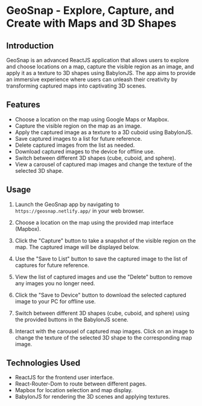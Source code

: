# GeoSnap - Explore, Capture, and Create with Maps and 3D Shapes

## Introduction

GeoSnap is an advanced ReactJS application that allows users to explore and choose locations on a map, capture the visible region as an image, and apply it as a texture to 3D shapes using BabylonJS. The app aims to provide an immersive experience where users can unleash their creativity by transforming captured maps into captivating 3D scenes.


## Features

- Choose a location on the map using Google Maps or Mapbox.
- Capture the visible region on the map as an image.
- Apply the captured image as a texture to a 3D cuboid using BabylonJS.
- Save captured images to a list for future reference.
- Delete captured images from the list as needed.
- Download captured images to the device for offline use.
- Switch between different 3D shapes (cube, cuboid, and sphere).
- View a carousel of captured map images and change the texture of the selected 3D shape.


## Usage

1. Launch the GeoSnap app by navigating to `https://geosnap.netlify.app/` in your web browser.

2. Choose a location on the map using the provided map interface (Mapbox).

3. Click the "Capture" button to take a snapshot of the visible region on the map. The captured image will be displayed below.

4. Use the "Save to List" button to save the captured image to the list of captures for future reference.

5. View the list of captured images and use the "Delete" button to remove any images you no longer need.

6. Click the "Save to Device" button to download the selected captured image to your PC for offline use.

7. Switch between different 3D shapes (cube, cuboid, and sphere) using the provided buttons in the BabylonJS scene.

8. Interact with the carousel of captured map images. Click on an image to change the texture of the selected 3D shape to the corresponding map image.


## Technologies Used

- ReactJS for the frontend user interface.
- React-Router-Dom to route between different pages.
- Mapbox for location selection and map display.
- BabylonJS for rendering the 3D scenes and applying textures.